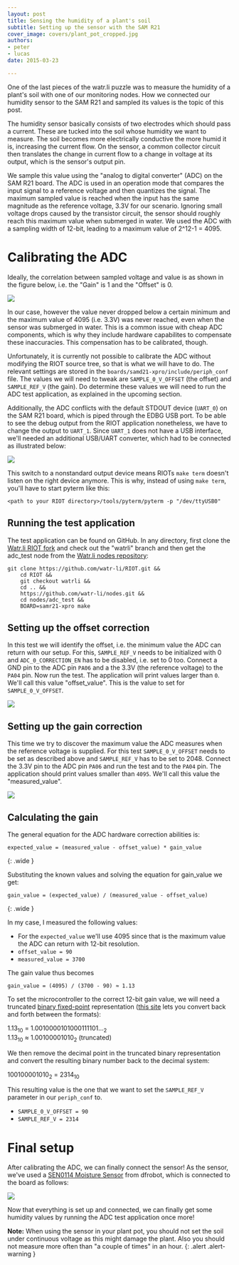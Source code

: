 ```yaml
---
layout: post
title: Sensing the humidity of a plant's soil
subtitle: Setting up the sensor with the SAM R21
cover_image: covers/plant_pot_cropped.jpg
authors:
- peter
- lucas
date: 2015-03-23

---
```


One of the last pieces of the watr.li puzzle was to measure the humidity of a plant's soil with one of our monitoring nodes. How we connected our humidity sensor to the SAM R21 and sampled its values is the topic of this post.

<!-- more -->

The humidity sensor basically consists of two electrodes which should pass a current. These are tucked into the soil whose humidity we want to measure. The soil becomes more electrically conductive the more humid it is, increasing the current flow. On the sensor, a common collector circuit then translates the change in current flow to a change in voltage at its output, which is the sensor's output pin.

We sample this value using the "analog to digital converter" (ADC) on the SAM R21 board. The ADC is used in an operation mode that compares the input signal to a reference voltage and then quantizes the signal. The maximum sampled value is reached when the input has the same magnitude as the reference voltage, 3.3V for our scenario. Ignoring small voltage drops caused by the transistor circuit, the sensor should roughly reach this maximum value when submerged in water. We used the ADC with a sampling width of 12-bit, leading to a maximum value of 2^12-1 = 4095.


# Calibrating the ADC

Ideally, the correlation between sampled voltage and value is as shown in the figure below, i.e. the "Gain" is 1 and the "Offset" is 0.

<img src="images/sensing-moisture/calibration.png">

In our case, however the value never dropped below a certain minimum and the maximum value of 4095 (i.e. 3.3V) was never reached, even when the sensor was submerged in water. This is a common issue with cheap ADC components, which is why they include hardware capabilites to compensate these inaccuracies. This compensation has to be calibrated, though.

Unfortunately, it is currently not possible to calibrate the ADC without modifying the RIOT source tree, so that is what we will have to do. The relevant settings are stored in the `boards/samd21-xpro/include/periph_conf` file. The values we will need to tweak are `SAMPLE_0_V_OFFSET` (the offset) and `SAMPLE_REF_V` (the gain). Do determine these values we will need to run the ADC test application, as explained in the upcoming section.

Additionally, the ADC conflicts with the default STDOUT device (`UART_0`) on the SAM R21 board, which is piped through the EDBG USB port. To be able to see the debug output from the RIOT application nonetheless, we have to change the output to `UART_1`. Since `UART_1` does not have a USB interface, we'll needed an additional USB/UART converter, which had to be connected as illustrated below:

<img src="images/sensing-moisture/uart.png">

This switch to a nonstandard output device means RIOTs ``make term`` doesn't listen on the right device anymore. This is why, instead of using ``make term``, you'll have to start pyterm like this:

    <path to your RIOT directory>/tools/pyterm/pyterm -p "/dev/ttyUSB0"


## Running the test application

The test application can be found on GitHub. In any directory, first clone the [Watr.li RIOT fork](https://github.com/watr-li/RIOT) and check out the "watrli" branch and then get the adc_test node from the [Watr.li nodes repository](https://github.com/watr-li/nodes):

    git clone https://github.com/watr-li/RIOT.git &&
        cd RIOT &&
        git checkout watrli &&
        cd .. &&
        https://github.com/watr-li/nodes.git &&
        cd nodes/adc_test &&
        BOARD=samr21-xpro make


## Setting up the offset correction

In this test we will identify the offset, i.e. the minimum value the ADC can return with our setup. For this, `SAMPLE_REF_V` needs to be initialized with 0 and `ADC_0_CORRECTION_EN` has to be disabled, i.e. set to 0 too. Connect a GND pin to the ADC pin `PA06` and a the 3.3V (the reference voltage) to the `PA04` pin. Now run the test. The application will print values larger than `0`. We'll call this value "offset_value". This is the value to set for `SAMPLE_0_V_OFFSET`.

<img src="images/sensing-moisture/offset-calibration.png">


## Setting up the gain correction

This time we try to discover the maximum value the ADC measures when the reference voltage is supplied. For this test `SAMPLE_0_V_OFFSET` needs to be set as described above and `SAMPLE_REF_V` has to be set to 2048. Connect the 3.3V pin to the ADC pin `PA06` and run the test and to the `PA04` pin. The application should print values smaller than `4095`. We'll call this value the "measured_value".

<img src="images/sensing-moisture/gain-calibration.png">


## Calculating the gain

The general equation for the ADC hardware correction abilities is:

    expected_value = (measured_value - offset_value) * gain_value
{: .wide }

Substituting the known values and solving the equation for gain_value we get:

    gain_value = (expected_value) / (measured_value - offset_value)
{: .wide }

In my case, I measured the following values:

* For the `expected_value` we'll use 4095 since that is the maximum value the ADC can return with 12-bit resolution. 
* `offset_value = 90`
* `measured_value = 3700`

The gain value thus becomes

    gain_value = (4095) / (3700 - 90) ≈ 1.13

To set the microcontroller to the correct 12-bit gain value, we will need a truncated [binary fixed-point](http://www.cs.uwm.edu/~cs151/Bacon/Lecture/HTML/ch03s07.html) representation ([this site](http://www.exploringbinary.com/binary-converter/) lets you convert back and forth between the formats):

<p>
    1.13<sub>10</sub> = 1.0010000101000111101...<sub>2</sub>
    <br>
    1.13<sub>10</sub> ≈ 1.00100001010<sub>2</sub> (truncated)
</p>

We then remove the decimal point in the truncated binary representation and convert the resulting binary number back to the decimal system:

<p>
    100100001010<sub>2</sub> = 2314<sub>10</sub>
</p>

This resulting value is the one that we want to set the `SAMPLE_REF_V` parameter in our `periph_conf` to.

* `SAMPLE_0_V_OFFSET = 90`
* `SAMPLE_REF_V = 2314`


# Final setup

After calibrating the ADC, we can finally connect the sensor! As the sensor, we've used a [SEN0114 Moisture Sensor](http://www.dfrobot.com/index.php?route=product/product&product_id=599) from dfrobot, which is connected to the board as follows:

<img src="images/sensing-moisture/sensor.png">

Now that everything is set up and connected, we can finally get some humidity values by running the ADC test application once more!

**Note:** When using the sensor in your plant pot, you should not set the soil under continuous voltage as this might damage the plant. Also you should not measure more often than "a couple of times" in an hour.
{: .alert .alert-warning }
